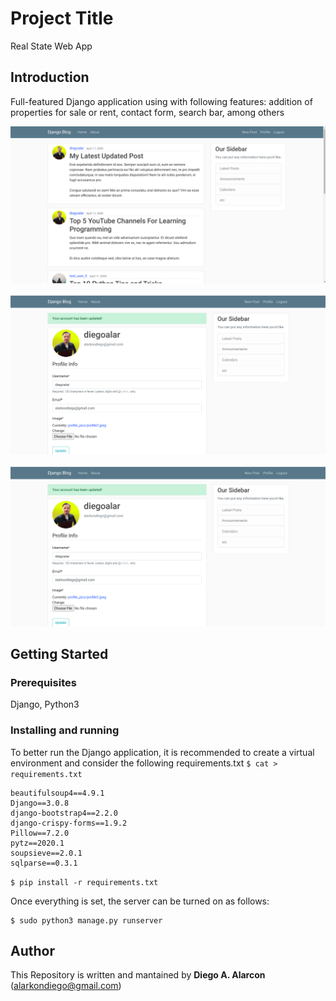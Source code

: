# Project Title

Real State Web App

## Introduction

Full-featured Django application using with following features: addition of properties for sale or rent, contact form, search bar, among others

![web app](https://raw.githubusercontent.com/DiegoAlar/django_blog_project/master/blog1.png)

![web app](https://raw.githubusercontent.com/DiegoAlar/django_blog_project/master/blog2.png)

![web app](https://raw.githubusercontent.com/DiegoAlar/django_blog_project/master/blog2.png)


## Getting Started

### Prerequisites

Django, Python3


### Installing and running

To better run the Django application, it is recommended to create a virtual environment and consider the following requirements.txt
```$ cat > requirements.txt```
```asgiref==3.2.10
beautifulsoup4==4.9.1
Django==3.0.8
django-bootstrap4==2.2.0
django-crispy-forms==1.9.2
Pillow==7.2.0
pytz==2020.1
soupsieve==2.0.1
sqlparse==0.3.1
```

```$ pip install -r requirements.txt```

Once everything is set, the server can be turned on as follows:
```
$ sudo python3 manage.py runserver
```

## Author
This Repository is written and mantained by **Diego A. Alarcon** (alarkondiego@gmail.com) 